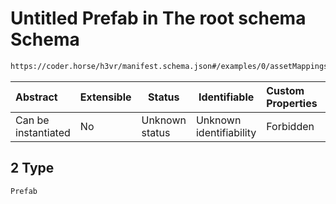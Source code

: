 # Untitled Prefab in The root schema Schema

```txt
https://coder.horse/h3vr/manifest.schema.json#/examples/0/assetMappings/2
```




| Abstract            | Extensible | Status         | Identifiable            | Custom Properties | Additional Properties | Access Restrictions | Defined In                                                               |
| :------------------ | ---------- | -------------- | ----------------------- | :---------------- | --------------------- | ------------------- | ------------------------------------------------------------------------ |
| Can be instantiated | No         | Unknown status | Unknown identifiability | Forbidden         | Allowed               | none                | [manifest.schema.json\*](../manifest.schema.json "open original schema") |

## 2 Type

`Prefab`
